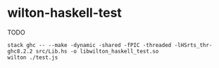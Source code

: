# wilton-haskell-test

TODO

    stack ghc -- --make -dynamic -shared -fPIC -threaded -lHSrts_thr-ghc8.2.2 src/Lib.hs -o libwilton_haskell_test.so
    wilton ./test.js
